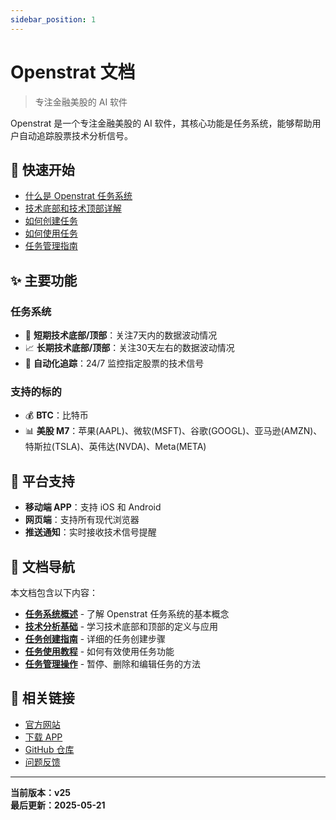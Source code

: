 ```yaml
---
sidebar_position: 1
---
```


# Openstrat 文档

> 专注金融美股的 AI 软件

Openstrat 是一个专注金融美股的 AI 软件，其核心功能是任务系统，能够帮助用户自动追踪股票技术分析信号。

## 🚀 快速开始

- [什么是 Openstrat 任务系统](/docs/basics/system-task)
- [技术底部和技术顶部详解](/docs/basics/technical-analysis)
- [如何创建任务](/docs/tutorial/create)
- [如何使用任务](/docs/tutorial/use)
- [任务管理指南](/docs/tutorial/manage)

## ✨ 主要功能

### 任务系统

- 🎯 **短期技术底部/顶部**：关注7天内的数据波动情况
- 📈 **长期技术底部/顶部**：关注30天左右的数据波动情况
- 🔄 **自动化追踪**：24/7 监控指定股票的技术信号

### 支持的标的

- 💰 **BTC**：比特币
- 📊 **美股 M7**：苹果(AAPL)、微软(MSFT)、谷歌(GOOGL)、亚马逊(AMZN)、特斯拉(TSLA)、英伟达(NVDA)、Meta(META)

## 📱 平台支持

- **移动端 APP**：支持 iOS 和 Android
- **网页端**：支持所有现代浏览器
- **推送通知**：实时接收技术信号提醒

## 📖 文档导航

本文档包含以下内容：

- **[任务系统概述](/docs/basics/system-task)** - 了解 Openstrat 任务系统的基本概念
- **[技术分析基础](/docs/basics/technical-analysis)** - 学习技术底部和顶部的定义与应用
- **[任务创建指南](/docs/tutorial/create)** - 详细的任务创建步骤
- **[任务使用教程](/docs/tutorial/use)** - 如何有效使用任务功能
- **[任务管理操作](/docs/tutorial/manage)** - 暂停、删除和编辑任务的方法

## 🔗 相关链接

- [官方网站](https://openstrat.ai)
- [下载 APP](https://apps.apple.com/us/app/openstrat/id6502381334)
- [GitHub 仓库](https://github.com/openstratai/doc)
- [问题反馈](https://github.com/openstratai/doc/issues)

---

**当前版本：v25**  
**最后更新：2025-05-21**
